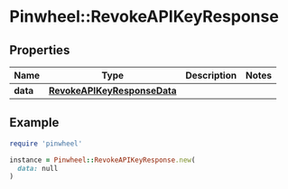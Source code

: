 # Pinwheel::RevokeAPIKeyResponse

## Properties

| Name | Type | Description | Notes |
| ---- | ---- | ----------- | ----- |
| **data** | [**RevokeAPIKeyResponseData**](RevokeAPIKeyResponseData.md) |  |  |

## Example

```ruby
require 'pinwheel'

instance = Pinwheel::RevokeAPIKeyResponse.new(
  data: null
)
```

